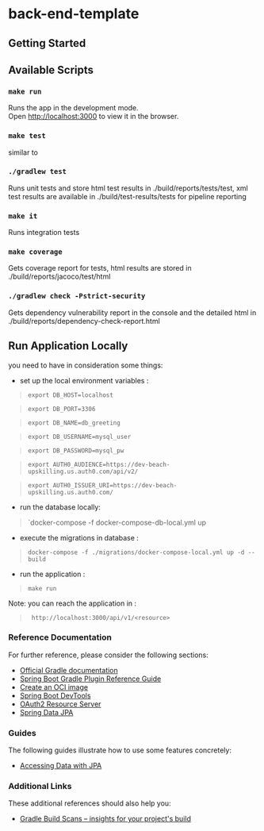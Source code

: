 # back-end-template
## Getting Started

## Available Scripts

### `make run`
Runs the app in the development mode.<br />
Open [http://localhost:3000](http://localhost:3000) to view it in the browser.

### `make test`
similar to 
### `./gradlew test`
Runs unit tests and store html test results in ./build/reports/tests/test,
xml test results are available in ./build/test-results/tests for pipeline reporting

### `make it`
Runs integration tests

### `make coverage`
Gets coverage report for tests, html results are stored in ./build/reports/jacoco/test/html

### `./gradlew check -Pstrict-security`
Gets dependency vulnerability report in the console and the detailed html 
in ./build/reports/dependency-check-report.html 

## Run Application Locally
you need to have in consideration some things:
* set up the local environment variables :

 >`export DB_HOST=localhost`

 > `export DB_PORT=3306`
  
 > `export DB_NAME=db_greeting`
  
 > `export DB_USERNAME=mysql_user`
  
>  `export DB_PASSWORD=mysql_pw`
  
>  `export AUTH0_AUDIENCE=https://dev-beach-upskilling.us.auth0.com/api/v2/`
  
>  `export AUTH0_ISSUER_URI=https://dev-beach-upskilling.us.auth0.com/`

* run the database locally:
> `docker-compose -f docker-compose-db-local.yml up 

*  execute the migrations in database :

> `docker-compose -f ./migrations/docker-compose-local.yml up -d --build`


* run the application :

> `make run`

Note: you can reach the application in :
 > ` http://localhost:3000/api/v1/<resource>`

### Reference Documentation
For further reference, please consider the following sections:

* [Official Gradle documentation](https://docs.gradle.org)
* [Spring Boot Gradle Plugin Reference Guide](https://docs.spring.io/spring-boot/docs/2.3.0.RELEASE/gradle-plugin/reference/html/)
* [Create an OCI image](https://docs.spring.io/spring-boot/docs/2.3.0.RELEASE/gradle-plugin/reference/html/#build-image)
* [Spring Boot DevTools](https://docs.spring.io/spring-boot/docs/2.3.0.RELEASE/reference/htmlsingle/#using-boot-devtools)
* [OAuth2 Resource Server](https://docs.spring.io/spring-boot/docs/2.3.0.RELEASE/reference/htmlsingle/#boot-features-security-oauth2-server)
* [Spring Data JPA](https://docs.spring.io/spring-boot/docs/2.3.0.RELEASE/reference/htmlsingle/#boot-features-jpa-and-spring-data)

### Guides
The following guides illustrate how to use some features concretely:

* [Accessing Data with JPA](https://spring.io/guides/gs/accessing-data-jpa/)

### Additional Links
These additional references should also help you:

* [Gradle Build Scans – insights for your project's build](https://scans.gradle.com#gradle)
